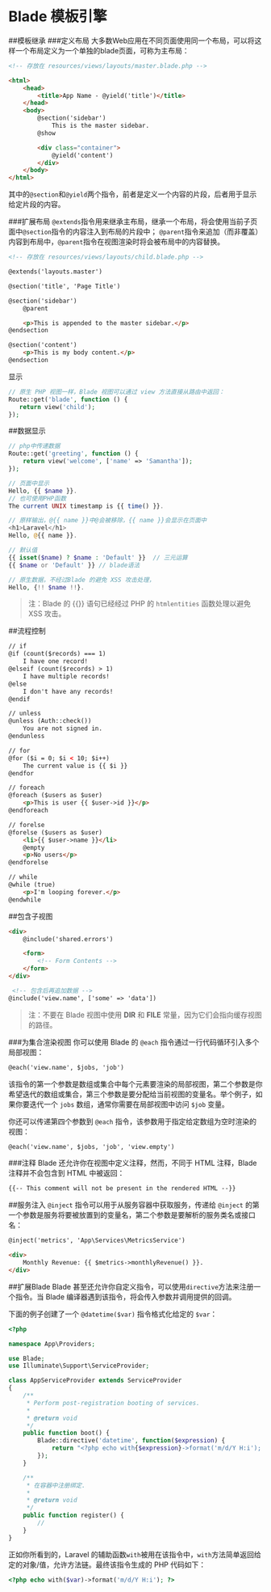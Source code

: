 # Blade 模板引擎
##模板继承
###定义布局
大多数Web应用在不同页面使用同一个布局，可以将这样一个布局定义为一个单独的blade页面，可称为主布局：

```html
<!-- 存放在 resources/views/layouts/master.blade.php -->

<html>
    <head>
        <title>App Name - @yield('title')</title>
    </head>
    <body>
        @section('sidebar')
            This is the master sidebar.
        @show

        <div class="container">
            @yield('content')
        </div>
    </body>
</html>
```
其中的`@section`和`@yield`两个指令，前者是定义一个内容的片段，后者用于显示给定片段的内容。

###扩展布局
`@extends`指令用来继承主布局，继承一个布局，将会使用当前子页面中`@section`指令的内容注入到布局的片段中；
`@parent`指令来追加（而非覆盖）内容到布局中，`@parent`指令在视图渲染时将会被布局中的内容替换。

```html
<!-- 存放在 resources/views/layouts/child.blade.php -->

@extends('layouts.master')

@section('title', 'Page Title')

@section('sidebar')
    @parent

    <p>This is appended to the master sidebar.</p>
@endsection

@section('content')
    <p>This is my body content.</p>
@endsection
```

显示

```php
// 原生 PHP 视图一样，Blade 视图可以通过 view 方法直接从路由中返回：
Route::get('blade', function () {
   return view('child');
});
```

##数据显示

```php
// php中传递数据
Route::get('greeting', function () {
    return view('welcome', ['name' => 'Samantha']);
});

// 页面中显示
Hello, {{ $name }}.
// 也可使用PHP函数
The current UNIX timestamp is {{ time() }}.

// 原样输出，@{{ name }}中@会被移除，{{ name }}会显示在页面中
<h1>Laravel</h1>
Hello, @{{ name }}.

// 默认值
{{ isset($name) ? $name : 'Default' }}  // 三元运算
{{ $name or 'Default' }} // blade语法

// 原生数据，不经过Blade 的避免 XSS 攻击处理，
Hello, {!! $name !!}.
```
>注：Blade 的 {{}} 语句已经经过 PHP 的 `htmlentities` 函数处理以避免 XSS 攻击。

##流程控制

```html
// if
@if (count($records) === 1)
    I have one record!
@elseif (count($records) > 1)
    I have multiple records!
@else
    I don't have any records!
@endif

// unless
@unless (Auth::check())
    You are not signed in.
@endunless

// for
@for ($i = 0; $i < 10; $i++)
    The current value is {{ $i }}
@endfor

// foreach
@foreach ($users as $user)
    <p>This is user {{ $user->id }}</p>
@endforeach

// forelse
@forelse ($users as $user)
    <li>{{ $user->name }}</li>
    @empty
    <p>No users</p>
@endforelse

// while
@while (true)
    <p>I'm looping forever.</p>
@endwhile
```

##包含子视图

```html
<div>
    @include('shared.errors')

    <form>
        <!-- Form Contents -->
    </form>
</div>

 <!-- 包含后再追加数据 -->
@include('view.name', ['some' => 'data'])
```
> 注：不要在 Blade 视图中使用 __DIR__ 和 __FILE__ 常量，因为它们会指向缓存视图的路径。

###为集合渲染视图
你可以使用 Blade 的 `@each` 指令通过一行代码循环引入多个局部视图：

```html
@each('view.name', $jobs, 'job')
```
该指令的第一个参数是数组或集合中每个元素要渲染的局部视图，第二个参数是你希望迭代的数组或集合，第三个参数是要分配给当前视图的变量名。举个例子，如果你要迭代一个 `jobs` 数组，通常你需要在局部视图中访问 `$job` 变量。

你还可以传递第四个参数到 `@each` 指令，该参数用于指定给定数组为空时渲染的视图：

```html
@each('view.name', $jobs, 'job', 'view.empty')
```
###注释
Blade 还允许你在视图中定义注释，然而，不同于 HTML 注释，Blade 注释并不会包含到 HTML 中被返回：

```html
{{-- This comment will not be present in the rendered HTML --}}
```

##服务注入
`@inject` 指令可以用于从服务容器中获取服务，传递给 `@inject` 的第一个参数是服务将要被放置到的变量名，第二个参数是要解析的服务类名或接口名：

```html
@inject('metrics', 'App\Services\MetricsService')

<div>
    Monthly Revenue: {{ $metrics->monthlyRevenue() }}.
</div>
```

##扩展Blade
Blade 甚至还允许你自定义指令，可以使用`directive`方法来注册一个指令。当 Blade 编译器遇到该指令，将会传入参数并调用提供的回调。

下面的例子创建了一个 `@datetime($var)` 指令格式化给定的 `$var`：

```php
<?php

namespace App\Providers;

use Blade;
use Illuminate\Support\ServiceProvider;

class AppServiceProvider extends ServiceProvider
{
    /**
     * Perform post-registration booting of services.
     *
     * @return void
     */
    public function boot() {
        Blade::directive('datetime', function($expression) {
            return "<?php echo with{$expression}->format('m/d/Y H:i'); ?>";
        });
    }

    /**
     * 在容器中注册绑定.
     *
     * @return void
     */
    public function register() {
        //
    }
}
```
正如你所看到的，Laravel 的辅助函数`with`被用在该指令中，`with`方法简单返回给定的对象/值，允许方法链。最终该指令生成的 PHP 代码如下：

```php
<?php echo with($var)->format('m/d/Y H:i'); ?>
```


